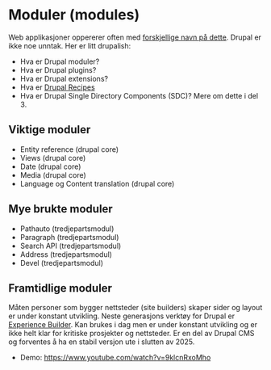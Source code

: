 # Moduler (modules)

Web applikasjoner oppererer often med [forskjellige navn på dette](https://www.drupal.org/docs/extending-drupal). Drupal er ikke noe unntak. Her er litt drupalish:

- Hva er Drupal moduler?
- Hva er Drupal plugins?
- Hva er Drupal extensions?
- Hva er [Drupal Recipes](https://www.drupal.org/docs/extending-drupal/drupal-recipes)
- Hva er Drupal Single Directory Components (SDC)? Mere om dette i del 3.

## Viktige moduler

* Entity reference (drupal core)
* Views (drupal core)
* Date (drupal core)
* Media (drupal core)
* Language og Content translation (drupal core)

## Mye brukte moduler

* Pathauto (tredjepartsmodul)
* Paragraph (tredjepartsmodul)
* Search API (tredjepartsmodul)
* Address (tredjepartsmodul)
* Devel (tredjepartsmodul)

## Framtidlige moduler

Måten personer som bygger nettsteder (site builders) skaper sider og layout er under konstant utvikling. Neste generasjons verktøy for Drupal er [Experience Builder](https://www.drupal.org/project/experience_builder). Kan brukes i dag men er under konstant utvikling og er ikke helt klar for kritiske prosjekter og nettsteder. Er en del av Drupal CMS og forventes å ha en stabil versjon ute i slutten av 2025.

* Demo: https://www.youtube.com/watch?v=9klcnRxoMho
